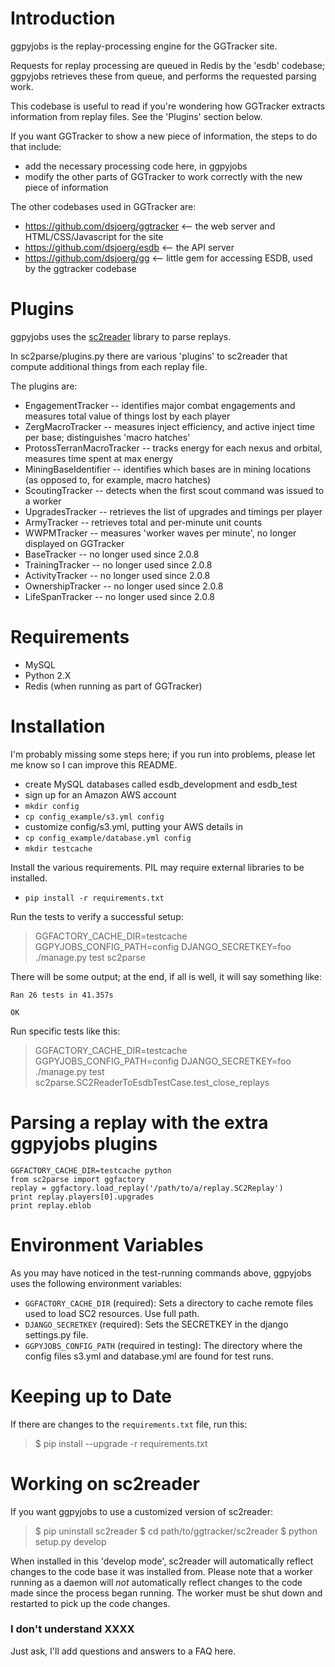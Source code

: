 Introduction
===============

ggpyjobs is the replay-processing engine for the GGTracker site.

Requests for replay processing are queued in Redis by the 'esdb'
codebase; ggpyjobs retrieves these from queue, and performs the
requested parsing work.

This codebase is useful to read if you're wondering how GGTracker
extracts information from replay files.  See the 'Plugins' section
below.

If you want GGTracker to show a new piece of information, the steps to
do that include:
* add the necessary processing code here, in ggpyjobs
* modify the other parts of GGTracker to work correctly with the new
  piece of information

The other codebases used in GGTracker are:
* https://github.com/dsjoerg/ggtracker <-- the web server and
  HTML/CSS/Javascript for the site
* https://github.com/dsjoerg/esdb <-- the API server
* https://github.com/dsjoerg/gg <-- little gem for accessing ESDB,
  used by the ggtracker codebase


Plugins
===============

ggpyjobs uses the [sc2reader](https://github.com/graylinkim/sc2reader)
library to parse replays.

In sc2parse/plugins.py there are various 'plugins' to sc2reader that compute additional things from each replay file.

The plugins are:
* EngagementTracker -- identifies major combat engagements and
  measures total value of things lost by each player
* ZergMacroTracker -- measures inject efficiency, and active inject
  time per base; distinguishes 'macro hatches'
* ProtossTerranMacroTracker -- tracks energy for each nexus and
  orbital, measures time spent at max energy
* MiningBaseIdentifier -- identifies which bases are in mining
  locations (as opposed to, for example, macro hatches)
* ScoutingTracker -- detects when the first scout command was issued
  to a worker
* UpgradesTracker -- retrieves the list of upgrades and timings per
  player
* ArmyTracker -- retrieves total and per-minute unit counts
* WWPMTracker -- measures 'worker waves per minute', no longer displayed on GGTracker
* BaseTracker -- no longer used since 2.0.8
* TrainingTracker -- no longer used since 2.0.8
* ActivityTracker -- no longer used since 2.0.8
* OwnershipTracker -- no longer used since 2.0.8
* LifeSpanTracker -- no longer used since 2.0.8


Requirements
===============

 * MySQL
 * Python 2.X
 * Redis (when running as part of GGTracker)


Installation
===============

I'm probably missing some steps here; if you run into problems, please
let me know so I can improve this README.

* create MySQL databases called esdb_development and esdb_test
* sign up for an Amazon AWS account
* `mkdir config`
* `cp config_example/s3.yml config`
* customize config/s3.yml, putting your AWS details in
* `cp config_example/database.yml config`
* `mkdir testcache`

Install the various requirements. PIL may require external libraries to be installed.

* `pip install -r requirements.txt`

Run the tests to verify a successful setup:
> GGFACTORY_CACHE_DIR=testcache GGPYJOBS_CONFIG_PATH=config DJANGO_SECRETKEY=foo ./manage.py test sc2parse

There will be some output; at the end, if all is well, it will say something like:
```
Ran 26 tests in 41.357s

OK
```

Run specific tests like this:
> GGFACTORY_CACHE_DIR=testcache GGPYJOBS_CONFIG_PATH=config DJANGO_SECRETKEY=foo ./manage.py test sc2parse.SC2ReaderToEsdbTestCase.test_close_replays


Parsing a replay with the extra ggpyjobs plugins
================================================
```
GGFACTORY_CACHE_DIR=testcache python
from sc2parse import ggfactory
replay = ggfactory.load_replay('/path/to/a/replay.SC2Replay')
print replay.players[0].upgrades
print replay.eblob
```


Environment Variables
======================

As you may have noticed in the test-running commands above, ggpyjobs
uses the following environment variables:
* `GGFACTORY_CACHE_DIR` (required): Sets a directory to cache remote
  files used to load SC2 resources. Use full path.
* `DJANGO_SECRETKEY` (required): Sets the SECRETKEY in the django
  settings.py file.
* `GGPYJOBS_CONFIG_PATH` (required in testing): The directory where
  the config files s3.yml and database.yml are found for test runs.


Keeping up to Date
=====================

If there are changes to the `requirements.txt` file, run this:

> $ pip install --upgrade -r requirements.txt



Working on sc2reader
========================

If you want ggpyjobs to use a customized version of sc2reader:

> $ pip uninstall sc2reader
> $ cd path/to/ggtracker/sc2reader
> $ python setup.py develop

When installed in this 'develop mode', sc2reader will automatically
reflect changes to the code base it was installed from. Please note
that a worker running as a daemon will *not* automatically reflect
changes to the code made since the process began running. The worker
must be shut down and restarted to pick up the code changes.


### I don't understand XXXX

Just ask, I'll add questions and answers to a FAQ here.

